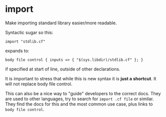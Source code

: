 # import
Make importing standard library easier/more readable.

Syntactic sugar so this:
```
import "stdlib.cf"
```
expands to:
```
body file control { inputs => { "$(sys.libdir)/stdlib.cf" }; }
```
if specified at start of line, outside of other declarations.

It is important to stress that while this is new syntax it is **just a shortcut**.
It will not replace body file control.

This can also be a nice way to "guide" developers to the correct docs.
They are used to other languages, try to search for `import .cf file` or similar.
They find the docs for this and the most common use case, plus links to `body file control`.
